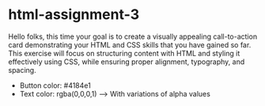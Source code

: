 # html-assignment-3

Hello folks, this time your goal is to create a visually appealing call-to-action card demonstrating your HTML and CSS skills that you have gained so far. This exercise will focus on structuring content with HTML and styling it effectively using CSS, while ensuring proper alignment, typography, and spacing.

- Button color: #4184e1
- Text color: rgba(0,0,0,1) --> With variations of alpha values
